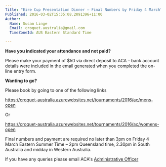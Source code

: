 ```yaml
---
Title: "Eire Cup Presentation Dinner – Final Numbers by Friday 4 March"
Published: 2016-03-02T15:35:08.2091396+11:00
Author:
  Name: Susan Linge
  Email: croquet.australia@gmail.com
  TimeZoneId: AUS Eastern Standard Time

---
```

**Have you indicated your attendance and not paid?**

Please make your payment of $50 via direct deposit to ACA – bank account details were included in the email generated when you completed the on-line entry form.

**Wanting to go?**

Please book by going to one of the following links

https://croquet-australia.azurewebsites.net/tournaments/2016/ac/mens-open

Or

https://croquet-australia.azurewebsites.net/tournaments/2016/ac/womens-open

Final numbers and payment are required no later than 3pm on Friday 4 March Eastern Summer Time – 2pm Queensland time, 2.30pm in South Australia and midday in Western Australia.

If you have any queries please email ACA's [Administrative Officer](mailto:admin@croquet-australia.com.au)
